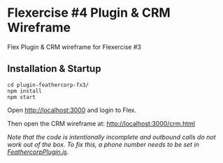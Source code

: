 # Flexercise #4 Plugin & CRM Wireframe

Flex Plugin & CRM wireframe for Flexercise #3

## Installation & Startup

```
cd plugin-feathercorp-fx3/
npm install
npm start
```

Open [http://localhost:3000](http://localhost:3000) and login to Flex.

Then open the CRM wireframe at:
[http://localhost:3000/crm.html](http://localhost:3000/crm.html)

_Note that the code is intentionally incomplete and outbound calls do not work out of the box. To fix this, a phone number needs to be set in [FeathercorpPlugin.js](src/FeathercorpPlugin.js#34)._

